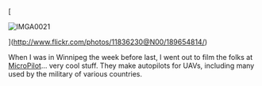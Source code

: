 [

<img alt="IMGA0021" src="http://static.flickr.com/78/189654814_6cb66b804a_m.jpg" border="0" />

](http://www.flickr.com/photos/11836230@N00/189654814/)

When I was in Winnipeg the week before last, I went out to film the folks at [MicroPilot](http://www.micropilot.com)... very cool stuff. They make autopilots for UAVs, including many used by the military of various countries.